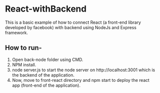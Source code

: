 # React-withBackend

This is a basic example of how to connect React (a front-end library developed by facebook) with backend using NodeJs and Express framework.

## How to run-
1. Open back-node folder using CMD.
2. NPM install.
3. node server.js to start the node server on http://localhost:3001 which is the backend of the application.
4. Now, move to front-react directory and npm start to deploy the react app (front-end of the application). 
